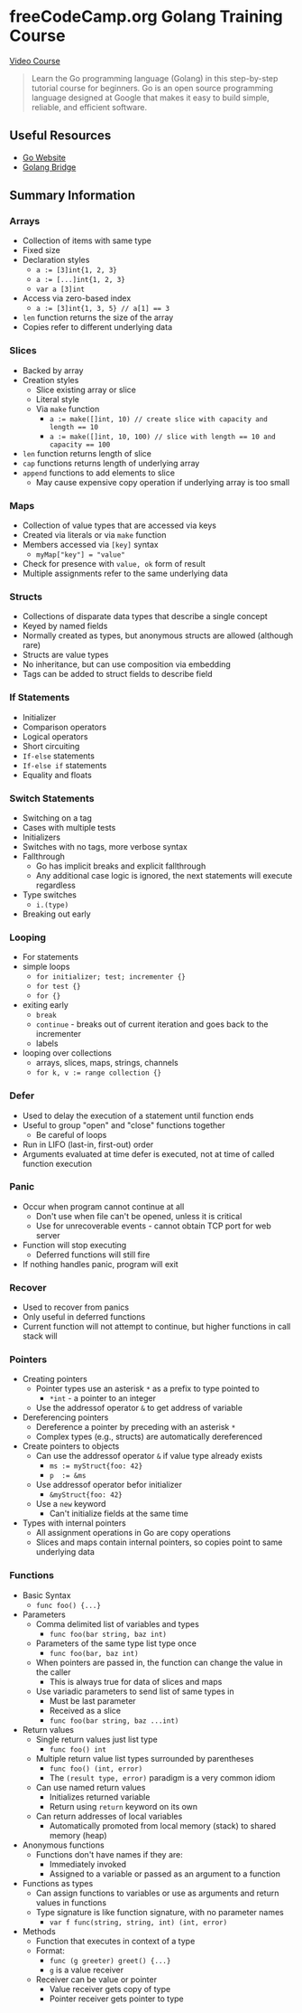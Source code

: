 # freeCodeCamp.org Golang Training Course

[Video Course](https://www.youtube.com/watch?v=YS4e4q9oBaU)

> Learn the Go programming language (Golang) in this step-by-step tutorial course for beginners. Go is an open source programming language designed at Google that makes it easy to build simple, reliable, and efficient software.

## Useful Resources

- [Go Website](https://www.golang.org)
- [Golang Bridge](https://golangbridge.org)

## Summary Information

### Arrays

- Collection of items with same type
- Fixed size
- Declaration styles
  - `a := [3]int{1, 2, 3}`
  - `a := [...]int{1, 2, 3}`
  - `var a [3]int`
- Access via zero-based index
  - `a := [3]int{1, 3, 5} // a[1] == 3`
- `len` function returns the size of the array
- Copies refer to different underlying data

### Slices

- Backed by array
- Creation styles
  - Slice existing array or slice
  - Literal style
  - Via `make` function
    - `a := make([]int, 10) // create slice with capacity and length == 10`
    - `a := make([]int, 10, 100) // slice with length == 10 and capacity == 100`
- `len` function returns length of slice
- `cap` functions returns length of underlying array
- `append` functions to add elements to slice
  - May cause expensive copy operation if underlying array is too small

### Maps

- Collection of value types that are accessed via keys
- Created via literals or via `make` function
- Members accessed via `[key]` syntax
  - `myMap["key"] = "value"`
- Check for presence with `value, ok` form of result
- Multiple assignments refer to the same underlying data

### Structs

- Collections of disparate data types that describe a single concept
- Keyed by named fields
- Normally created as types, but anonymous structs are allowed (although rare)
- Structs are value types
- No inheritance, but can use composition via embedding
- Tags can be added to struct fields to describe field

### If Statements

- Initializer
- Comparison operators
- Logical operators
- Short circuiting
- `If-else` statements
- `If-else if` statements
- Equality and floats

### Switch Statements

- Switching on a tag
- Cases with multiple tests
- Initializers
- Switches with no tags, more verbose syntax
- Fallthrough
  - Go has implicit breaks and explicit fallthrough
  - Any additional case logic is ignored, the next statements will execute regardless
- Type switches
  - `i.(type)`
- Breaking out early

### Looping

- For statements
- simple loops
  - `for initializer; test; incrementer {}`
  - `for test {}`
  - `for {}`
- exiting early
  - `break`
  - `continue` - breaks out of current iteration and goes back to the incrementer
  - labels
- looping over collections
  - arrays, slices, maps, strings, channels
  - `for k, v := range collection {}`

### Defer

- Used to delay the execution of a statement until function ends
- Useful to group "open" and "close" functions together
  - Be careful of loops
- Run in LIFO (last-in, first-out) order
- Arguments evaluated at time defer is executed, not at time of called function execution

### Panic

- Occur when program cannot continue at all
  - Don't use when file can't be opened, unless it is critical
  - Use for unrecoverable events - cannot obtain TCP port for web server
- Function will stop executing
  - Deferred functions will still fire
- If nothing handles panic, program will exit

### Recover

- Used to recover from panics
- Only useful in deferred functions
- Current function will not attempt to continue, but higher functions in call stack will

### Pointers

- Creating pointers
  - Pointer types use an asterisk `*` as a prefix to type pointed to
    - `*int` - a pointer to an integer
  - Use the addressof operator `&` to get address of variable
- Dereferencing pointers
  - Dereference a pointer by preceding with an asterisk `*`
  - Complex types (e.g., structs) are automatically dereferenced
- Create pointers to objects
  - Can use the addressof operator `&` if value type already exists
    - `ms := myStruct{foo: 42}`
    - `p  := &ms`
  - Use addressof operator befor initializer
    - `&myStruct{foo: 42}`
  - Use a `new` keyword
    - Can't initialize fields at the same time
- Types with internal pointers
  - All assignment operations in Go are copy operations
  - Slices and maps contain internal pointers, so copies point to same underlying data

### Functions

- Basic Syntax
  - `func foo() {...}`
- Parameters
  - Comma delimited list of variables and types
    - `func foo(bar string, baz int)`
  - Parameters of the same type list type once
    - `func foo(bar, baz int)`
  - When pointers are passed in, the function can change the value in the caller
    - This is always true for data of slices and maps
  - Use variadic parameters to send list of same types in
    - Must be last parameter
    - Received as a slice
    - `func foo(bar string, baz ...int)`
- Return values
  - Single return values just list type
    - `func foo() int`
  - Multiple return value list types surrounded by parentheses
    - `func foo() (int, error)`
    - The `(result type, error)` paradigm is a very common idiom
  - Can use named return values
    - Initializes returned variable
    - Return using `return` keyword on its own
  - Can return addresses of local variables
    - Automatically promoted from local memory (stack) to shared memory (heap)
- Anonymous functions
  - Functions don't have names if they are:
    - Immediately invoked
    - Assigned to a variable or passed as an argument to a function
- Functions as types
  - Can assign functions to variables or use as arguments and return values in functions
  - Type signature is like function signature, with no parameter names
    - `var f func(string, string, int) (int, error)`
- Methods
  - Function that executes in context of a type
  - Format:
    - `func (g greeter) greet() {...}`
    - `g` is a value receiver
  - Receiver can be value or pointer
    - Value receiver gets copy of type
    - Pointer receiver gets pointer to type